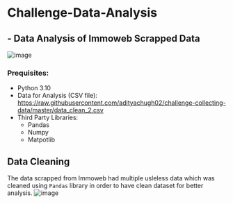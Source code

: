 # Challenge-Data-Analysis
## - Data Analysis of Immoweb Scrapped Data

![image](https://user-images.githubusercontent.com/96992159/152752109-48401fdc-5ab6-415c-9a8c-c36e349871f4.png)

### Prequisites:
- Python 3.10
- Data for Analysis (CSV file): 
  https://raw.githubusercontent.com/adityachugh02/challenge-collecting-data/master/data_clean_2.csv
- Third Party Libraries:
  - Pandas
  - Numpy
  - Matpotlib
  
 ## Data Cleaning
 
 
The data scrapped from Immoweb had multiple usleless data which was cleaned using `Pandas` library in order to have clean dataset for better analysis.
 ![image](https://www.pngitem.com/pimgs/m/74-745350_step-1-data-cleansing-and-mining-data-cleaning.png)
 

